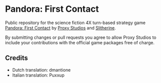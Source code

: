 Pandora: First Contact
======================
Public repository for the science fiction 4X turn-based strategy game [Pandora: First Contact](http://pandora.proxy-studios.com/) by [Proxy Studios](http://www.proxy-studios.com) and [Slitherine](http://slitherine.com/).

By submitting changes or pull requests you agree to allow Proxy Studios to include your contributions with the official game packages free of charge.

Credits
-------
* Dutch translation: dmantione
* Italian translation: Puxxup
